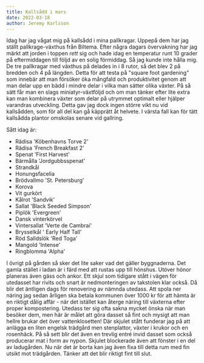 ```yaml
---
title: Kallsådd i mars
date: 2022-03-18
author: Jeremy Karlsson
---
```


Idag har jag vågat mig på kallsådd i mina pallkragar. Uppepå dem har jag ställt pallkrage-växthus från Biltema. Efter några dagars övervakning har jag märkt att jorden i toppen <dfn titel="tinat">rett</dfn> sig och hade idag en temperatur runt 10 grader på eftermiddagen till följd av en solig förmiddag. Så jag kunde inte hålla mig. De tre pallkragar med växthus på delades in i 8 rutor, så det blev 2 på bredden och 4 på längden. Detta för att testa på "square foot gardening" som innebär att man försöker öka mångfald och produktivitet genom att man delar upp en bädd i mindre delar i vilka man sätter olika växter. På så sätt får man en slags miniatyr-växtföljd och om man tänker efter lite extra kan man kombinera växter som delar på utrymmet optimalt eller hjälper varandras utveckling. Detta gav jag dock ingen större vikt nu vid kallsådden, som för all del kan gå käpprätt åt helvete. I värsta fall kan för tätt kallsådda plantor omskolas senare vid gallring.

Sått idag är:
- Rädisa 'Köbenhavns Torve 2'
- Rädisa 'French Breakfast 2'
- Spenat 'First Harvest'
- Bärmålla 'Jordgubbsspenat'
- Strandkål
- Honungsfacelia
- Brödvallmo 'St. Petersburg'
- Korova
- Vit gurkört
- Kålrot 'Sandvik'
- Sallat 'Black Seeded Simpson'
- Piplök 'Evergreen'
- Dansk vinterkörvel
- Vintersallat 'Verte de Cambrai'
- Brysselkål ' Early Half Tall'
- Röd Salldslök 'Red Toga'
- Mangold 'Intense'
- Ringblomma 'Alpha'

I övrigt på gården så sker det lite saker vad det gäller byggnaderna. Det gamla stället i ladan är i färd med att rustas upp till hönshus. Utöver hönor planeras även gäss och ankor. Ett skjul som tidigare stått i vägen för utedasset har rivits och snart är nedmonteringen av takstolen klar också. Då blir det äntligen dags för renovering av nämnda utedass. Att spola ner näring jag sedan årligen ska betala kommunen över 1000 kr för att hämta är en riktigt dålig affär - när det istället kan återge näring till växterna efter proper kompostering. Utedass ter sig ofta sakna mycket önska när man besöker dem, men här är målet att göra dasset så fint och mysigt att man hellre brukar det över vattenklosetten! Där skjulet stått funderar jag på att anlägga en liten engelsk trädgård men stenplattor, växter i krukor och en rosenhäck. På så sett blir det även en trevlig entré invid dasset som också producerar mat i form av nypon. Skjulet blockerade även att fönster i en del av ladugården. Nu när det är borta kan jag även fixa till detta rum med fin utsikt mot trädgården. Tänker att det blir riktigt fint till slut.
